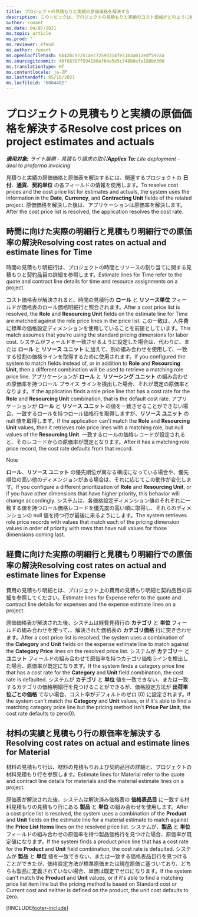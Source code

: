 ```yaml
---
title: プロジェクトの見積もりと実績の原価価格を解決する
description: このトピックは、プロジェクトの見積もりと実績のコスト価格がどのように解決されるかについての情報を提供します。
author: rumant
ms.date: 04/07/2021
ms.topic: article
ms.prod: ''
ms.reviewer: kfend
ms.author: rumant
ms.openlocfilehash: 6b42bc97251aec7259d314fe51b3a012edf597aa
ms.sourcegitcommit: 40f68387f594180af64a5e5c748b6efa188bd300
ms.translationtype: HT
ms.contentlocale: ja-JP
ms.lasthandoff: 05/10/2021
ms.locfileid: "6004402"
---
```

# <a name="resolve-cost-prices-on-project-estimates-and-actuals"></a><span data-ttu-id="91e61-103">プロジェクトの見積もりと実績の原価価格を解決する</span><span class="sxs-lookup"><span data-stu-id="91e61-103">Resolve cost prices on project estimates and actuals</span></span> 

<span data-ttu-id="91e61-104">_**適用対象:** ライト展開 - 見積もり請求の取引_</span><span class="sxs-lookup"><span data-stu-id="91e61-104">_**Applies To:** Lite deployment - deal to proforma invoicing_</span></span>

<span data-ttu-id="91e61-105">見積りと実績の原価価格と原価表を解決するには、関連するプロジェクトの **日付**、**通貨**、**契約単位** の各フィールドの情報を使用します。</span><span class="sxs-lookup"><span data-stu-id="91e61-105">To resolve cost prices and the cost price list for estimates and actuals, the system uses the information in the **Date**, **Currency**, and **Contracting Unit** fields of the related project.</span></span> <span data-ttu-id="91e61-106">原価価格を解決した後は、アプリケーションは原価率を解決します。</span><span class="sxs-lookup"><span data-stu-id="91e61-106">After the cost price list is resolved, the application resolves the cost rate.</span></span>

## <a name="resolving-cost-rates-on-actual-and-estimate-lines-for-time"></a><span data-ttu-id="91e61-107">時間に向けた実際の明細行と見積もり明細行での原価率の解決</span><span class="sxs-lookup"><span data-stu-id="91e61-107">Resolving cost rates on actual and estimate lines for Time</span></span>

<span data-ttu-id="91e61-108">時間の見積もり明細行は、プロジェクトの時間とリソースの割り当てに関する見積もりと契約品目の詳細を参照します。</span><span class="sxs-lookup"><span data-stu-id="91e61-108">Estimate lines for Time refer to the quote and contract line details for time and resource assignments on a project.</span></span>

<span data-ttu-id="91e61-109">コスト価格表が解決されると、時間の見積行の **ロール** と **リソース単位** フィールドが価格表のロール価格明細行と照合されます。</span><span class="sxs-lookup"><span data-stu-id="91e61-109">After a cost price list is resolved, the **Role** and **Resourcing Unit** fields on the estimate line for Time are matched against the role price lines in the price list.</span></span> <span data-ttu-id="91e61-110">この一致は、人件費に標準の価格設定ディメンションを使用していることを前提としています。</span><span class="sxs-lookup"><span data-stu-id="91e61-110">This match assumes that you're using the standard pricing dimensions for labor cost.</span></span> <span data-ttu-id="91e61-111">システムがフィールドを一致させるように設定した場合は、代わりに、または **ロール** と **リソース ユニット** に加えて、別の組み合わせを使用して、一致する役割の価格ラインを取得するために使用されます。</span><span class="sxs-lookup"><span data-stu-id="91e61-111">If you configured the system to match fields instead of, or in addition to **Role** and **Resourcing Unit**, then a different combination will be used to retrieve a matching role price line.</span></span> <span data-ttu-id="91e61-112">アプリケーションが **ロール** と **リソーシング ユニット** の組み合わせの原価率を持つロール プライス ラインを検出した場合、それが既定の原価率となります。</span><span class="sxs-lookup"><span data-stu-id="91e61-112">If the application finds a role price line that has a cost rate for the **Role** and **Resourcing Unit** combination, that is the default cost rate.</span></span> <span data-ttu-id="91e61-113">アプリケーションが **ロール** と **リソース ユニット** の値を一致させることができない場合、一致するロールを持つロール価格行を取得しますが、**リソース ユニット** の null 値を取得します。</span><span class="sxs-lookup"><span data-stu-id="91e61-113">If the application can't match the **Role** and **Resourcing Unit** values, then it retrieves role price lines with a matching role, but null values of the **Resourcing Unit**.</span></span> <span data-ttu-id="91e61-114">一致するロールの価格レコードが設定されると、そのレコードからの原価率が既定となります。</span><span class="sxs-lookup"><span data-stu-id="91e61-114">After it has a matching role price record, the cost rate defaults from that record.</span></span> 

> [!NOTE]
> <span data-ttu-id="91e61-115">**ロール**、**リソース ユニット** の優先順位が異なる構成になっている場合や、優先順位の高い他のディメンジョンがある場合は、それに応じてこの動作が変化します。</span><span class="sxs-lookup"><span data-stu-id="91e61-115">If you configure a different prioritization of **Role** and **Resourcing Unit**, or if you have other dimensions that have higher priority, this behavior will change accordingly.</span></span> <span data-ttu-id="91e61-116">システムは、各価格設定ディメンション値のそれぞれに一致する値を持つロール価格レコードを優先度の高い順に取得し、それらのディメンションの null 値を持つ行が最後に来るようにします。</span><span class="sxs-lookup"><span data-stu-id="91e61-116">The system retrieves role price records with values that match each of the pricing dimension values in order of priority with rows that have null values for those dimensions coming last.</span></span>

## <a name="resolving-cost-rates-on-actual-and-estimate-lines-for-expense"></a><span data-ttu-id="91e61-117">経費に向けた実際の明細行と見積もり明細行での原価率の解決</span><span class="sxs-lookup"><span data-stu-id="91e61-117">Resolving cost rates on actual and estimate lines for Expense</span></span>

<span data-ttu-id="91e61-118">費用の見積もり明細とは、プロジェクト上の費用の見積もり明細と契約品目の詳細を参照してください。</span><span class="sxs-lookup"><span data-stu-id="91e61-118">Estimate lines for Expense refer to the quote and contract line details for expenses and the expense estimate lines on a project.</span></span>

<span data-ttu-id="91e61-119">原価価格表が解決された後、システムは経費見積行の **カテゴリ** と **単位** フィールドの組み合わせを使って、、解決された価格表の **カテゴリ価格** 行に突き合わせます。</span><span class="sxs-lookup"><span data-stu-id="91e61-119">After a cost price list is resolved, the system uses a combination of the **Category** and **Unit** fields on the expense estimate line to match against the **Category Price** lines on the resolved price list.</span></span> <span data-ttu-id="91e61-120">システムが **カテゴリー** と **ユニット** フィールドの組み合わせで原価率を持つカテゴリ価格ラインを検出した場合、原価率が既定になります。</span><span class="sxs-lookup"><span data-stu-id="91e61-120">If the system finds a category price line that has a cost rate for the **Category** and **Unit** field combination, the cost rate is defaulted.</span></span> <span data-ttu-id="91e61-121">システムが **カテゴリ** と **単位** 値を一致できない、または一致するカテゴリの価格明細行を見つけることができるが、価格設定方法が **出荷単位ごとの価格** でない場合、コスト率がデフォルトのゼロ (0) に設定されます。</span><span class="sxs-lookup"><span data-stu-id="91e61-121">If the system can't match the **Category** and **Unit** values, or if it's able to find a matching category price line but the pricing method isn't **Price Per Unit**, the cost rate defaults to zero(0).</span></span>

## <a name="resolving-cost-rates-on-actual-and-estimate-lines-for-material"></a><span data-ttu-id="91e61-122">材料の実績と見積もり行の原価率を解決する</span><span class="sxs-lookup"><span data-stu-id="91e61-122">Resolving cost rates on actual and estimate lines for Material</span></span>

<span data-ttu-id="91e61-123">材料の見積もり行は、材料の見積もりおよび契約品目の詳細と、プロジェクトの材料見積もり行を参照します。</span><span class="sxs-lookup"><span data-stu-id="91e61-123">Estimate lines for Material refer to the quote and contract line details for materials and the material estimate lines on a project.</span></span>

<span data-ttu-id="91e61-124">原価表が解決された後、システムは解決済み価格表の **価格表品目** に一致する材料見積もりの見積もり行にある **製品** と **単位** の組み合わせを使用します。</span><span class="sxs-lookup"><span data-stu-id="91e61-124">After a cost price list is resolved, the system uses a combination of the **Product** and **Unit** fields on the estimate line for a material estimate to match against the **Price List Items** lines on the resolved price list.</span></span> <span data-ttu-id="91e61-125">システムが、**製品** と **単位** フィールドの組み合わせの原価率を持つ製品価格行を見つけた場合、原価率が既定値になります。</span><span class="sxs-lookup"><span data-stu-id="91e61-125">If the system finds a product price line that has a cost rate for the **Product** and **Unit** field combination, the cost rate is defaulted.</span></span> <span data-ttu-id="91e61-126">システムが **製品** と **単位** 値を一致できない、または一致する価格表品目行を見つけることができたが、価格設定方法が標準原価または現在原価に基づいており、どちらも製品に定義されていない場合、単価は既定でゼロになります。</span><span class="sxs-lookup"><span data-stu-id="91e61-126">If the system can't match the **Product** and **Unit** values, or if it's able to find a matching price list item line but the pricing method is based on Standard cost or Current cost and neither is defined on the product, the unit cost defaults to zero.</span></span>


[!INCLUDE[footer-include](../../includes/footer-banner.md)]
